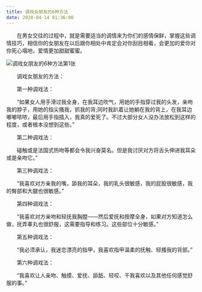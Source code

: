 ```yaml
---
title: 调戏女朋友的6种方法
date: 2020-04-14 01:36:00
---
```




　　在男女交往的过程中，就是需要适当的调情来为你们的感情保鲜，掌握这些调情技巧，相信你的女朋友在以后跟你相处中肯定会对你刮目相看，会更加的爱你对你死心塌地，爱情更加甜甜蜜蜜。

![调戏女朋友的6种方法第1张](/img/4a442b7baddf633391c3abb7434e9c7e.jpg)

　　调戏女朋友的方法：

　　第一种调戏法：

　　“如果女人用手滑过我全身，在我耳边吹气，用她的手指穿过我的头发，亲吻我的脖子，用她的指尖搔我，抓我的背;同时我趴着让她躺在我的背上，在我耳边嘟嘟哝哝，最后用手指插入，我真的爱死了。不过大部分女人没办法放松到这样的程度，或者根本没想到这些。”

　　第二种调戏法：

　　碰触或是法国式热吻等都会令我兴奋莫名。但是我讨厌对方将舌头伸进我耳朵或是亲吻它。”

　　第三种调戏法：

　　“我喜欢对方亲我的嘴，舔我的耳朵，我的乳头很敏感，我的屁股很敏感，我的臀部和大腿也很敏感。”

　　第四种调戏法：

　　“我喜欢对方亲吻和轻抚我胸膛——然后爱抚和按摩全身，如果对方知道怎么做，抚弄睾丸也很舒服，这需要指导和练习。这些部位十分敏感。”

　　第五种调戏法：

　　“我必须承认，我迷恋漂亮的指甲，我喜欢指甲温柔的抚触、轻搔我的背部。”

　　第六种调戏法：

　　“我喜欢让人亲吻、触摸、爱抚、舔舐、轻咬、干我喜欢以及其他任何感觉舒服的事。”